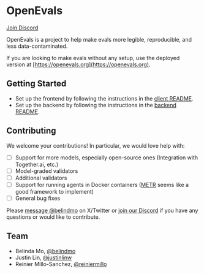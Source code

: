 # OpenEvals

[Join Discord](https://discord.gg/C5uhzejmZk)

OpenEvals is a project to help make evals more legible, reproducible, and less data-contaminated.

If you are looking to make evals without any setup, use the deployed version at [https://openevals.org](https://openevals.org).

## Getting Started

- Set up the frontend by following the instructions in the [client README](client/README.md).
- Set up the backend by following the instructions in the [backend README](backend/README.md).

## Contributing

We welcome your contributions! In particular, we would love help with:

- [ ] Support for more models, especially open-source ones (Integration with Together.ai, etc.)
- [ ] Model-graded validators
- [ ] Additional validators
- [ ] Support for running agents in Docker containers ([METR](https://github.com/METR/task-standard/tree/main) seems like a good framework to implement)
- [ ] General bug fixes

Please [message @belindmo](https://x.com/belindmo) on X/Twitter or [join our Discord](https://discord.gg/C5uhzejmZk) if you have any questions or would like to contribute.

## Team

- Belinda Mo, [@belindmo](https://x.com/belindmo)
- Justin Lin, [@justinlinw](https://x.com/justinlinw)
- Reinier Millo-Sanchez, [@reiniermillo](https://x.com/reiniermillo)
